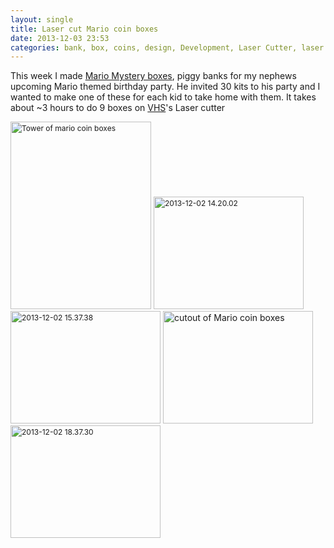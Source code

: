 ```yaml
---
layout: single
title: Laser cut Mario coin boxes 
date: 2013-12-03 23:53
categories: bank, box, coins, design, Development, Laser Cutter, laser cutter, mario
---
```

This week I made <a href="http://www.mariowiki.com/%3F_Block">Mario Mystery boxes</a>, piggy banks for my nephews upcoming Mario themed birthday party. He invited 30 kits to his party and I wanted to make one of these for each kid to take home with them. It takes about ~3 hours to do 9 boxes on <a href="http://vancouver.hackspace.ca/wp/">VHS</a>'s Laser cutter

<img class="alignnone size-medium wp-image-3525" style="font-size: 12px; line-height: 18px;" alt="Tower of mario coin boxes " src="/public/uploads/2013/12/2013-12-03-22.31.52-225x300.jpg" width="225" height="300" /> <img class="alignnone  wp-image-3529" style="font-size: 12px; line-height: 18px;" alt="2013-12-02 14.20.02" src="/public/uploads/2013/12/2013-12-02-14.20.02-300x225.jpg" width="240" height="180" /> <img class="alignnone  wp-image-3528" style="font-size: 12px; line-height: 18px;" alt="2013-12-02 15.37.38" src="/public/uploads/2013/12/2013-12-02-15.37.38-300x225.jpg" width="240" height="180" /> <a href="/public/uploads/2013/12/2013-12-02-16.59.35.jpg"><img class="alignnone  wp-image-3527" alt="cutout of Mario coin boxes " src="/public/uploads/2013/12/2013-12-02-16.59.35-300x225.jpg" width="240" height="180" /></a>   <img class="alignnone  wp-image-3526" style="font-size: 12px; line-height: 18px;" alt="2013-12-02 18.37.30" src="/public/uploads/2013/12/2013-12-02-18.37.30-300x225.jpg" width="240" height="180" />
